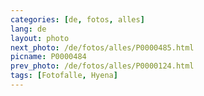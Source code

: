 ```yaml
---
categories: [de, fotos, alles]
lang: de
layout: photo
next_photo: /de/fotos/alles/P0000485.html
picname: P0000484
prev_photo: /de/fotos/alles/P0000124.html
tags: [Fotofalle, Hyena]
---
```

